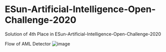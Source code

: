# ESun-Artificial-Intelligence-Open-Challenge-2020
Solution of 4th Place in ESun-Artificial-Intelligence-Open-Challenge-2020

Flow of AML Detector
![image](https://user-images.githubusercontent.com/11289421/126606984-3dd585b2-213e-4ab7-921a-28b30b64b3fe.png)
